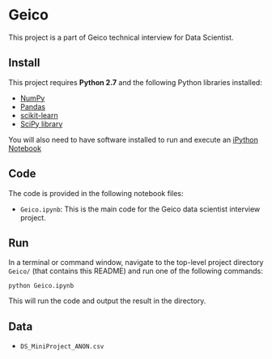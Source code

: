 # Geico
This project is a part of Geico technical interview for Data Scientist.

## Install

This project requires **Python 2.7** and the following Python libraries installed:

- [NumPy](http://www.numpy.org/)
- [Pandas](http://pandas.pydata.org/)
- [scikit-learn](http://scikit-learn.org/stable/)
- [SciPy library](http://www.scipy.org/scipylib/index.html)

You will also need to have software installed to run and execute an [iPython Notebook](http://ipython.org/notebook.html)

## Code

The code is provided in the following notebook files:

- ```Geico.ipynb```: This is the main code for the Geico data scientist interview project.

## Run

In a terminal or command window, navigate to the top-level project directory `Geico/` (that contains this README) and run one of the following commands:

```python Geico.ipynb```  

This will run the code and output the result in the directory.

## Data

- ```DS_MiniProject_ANON.csv```
